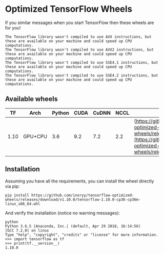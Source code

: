 # Optimized TensorFlow Wheels

If you similar messages when you start TensorFlow then these wheels are for you!

```
The TensorFlow library wasn't compiled to use AVX instructions, but these are available on your machine and could speed up CPU computations.
The TensorFlow library wasn't compiled to use AVX2 instructions, but these are available on your machine and could speed up CPU computations.
The TensorFlow library wasn't compiled to use SSE4.1 instructions, but these are available on your machine and could speed up CPU computations.
The TensorFlow library wasn't compiled to use SSE4.2 instructions, but these are available on your machine and could speed up CPU computations.
```
## Available wheels
|TF|Arch|Python|CUDA|CuDNN|NCCL|Link|
|---|---|---|---|---|---|---|
|1.10|GPU+CPU|3.6|9.2|7.2|2.2|[https://github.com/inoryy/tensorflow-optimized-wheels/releases/tag/v1.10.0](https://github.com/inoryy/tensorflow-optimized-wheels/releases/tag/v1.10.0)|

## Installation

Assuming you have all the requirements, you can install the wheel directly via pip:

```
pip install https://github.com/inoryy/tensorflow-optimized-wheels/releases/download/v1.10.0/tensorflow-1.10.0-cp36-cp36m-linux_x86_64.whl
```
And verify the installation (notice no warning messages):

```
python
Python 3.6.5 |Anaconda, Inc.| (default, Apr 29 2018, 16:14:56) 
[GCC 7.2.0] on linux
Type "help", "copyright", "credits" or "license" for more information.
>>> import tensorflow as tf
>>> print(tf.__version__)
1.10.0
```
